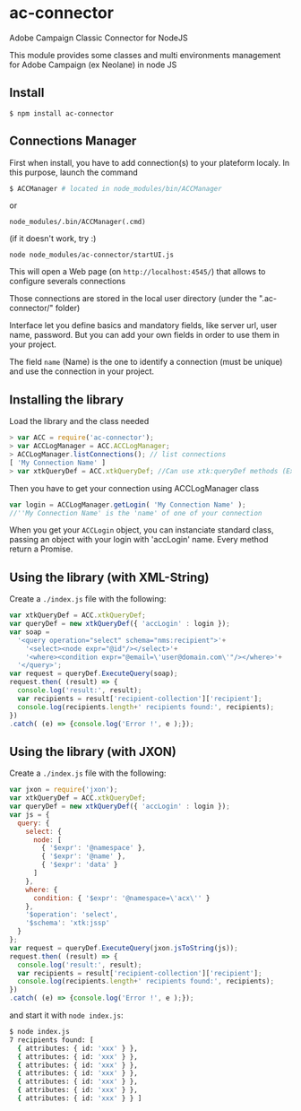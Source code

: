 # ac-connector
Adobe Campaign Classic Connector for NodeJS

This module provides some classes and multi environments management for Adobe Campaign (ex Neolane) in node JS

## Install
```
$ npm install ac-connector
```

## Connections Manager
First when install, you have to add connection(s) to your plateform localy.
In this purpose, launch the command
```bash
$ ACCManager # located in node_modules/bin/ACCManager
```
or 
```
node_modules/.bin/ACCManager(.cmd)
```
(if it doesn't work, try :)
```
node node_modules/ac-connector/startUI.js
```

This will open a Web page (on `http://localhost:4545/`) that allows to configure severals connections

Those connections are stored in the local user directory (under the ".ac-connector/" folder)

Interface let you define basics and mandatory fields, like server url, user name, password. But you can add your own fields in order to use them in your project.

The field `name` (Name) is the one to identify a connection (must be unique) and use the connection in your project.

## Installing the library
Load the library and the class needed
```js
> var ACC = require('ac-connector');
> var ACCLogManager = ACC.ACCLogManager;
> ACCLogManager.listConnections(); // list connections
[ 'My Connection Name' ]
> var xtkQueryDef = ACC.xtkQueryDef; //Can use xtk:queryDef methods (Execute or SelectAll)
```

Then you have to get your connection using ACCLogManager class
```js
var login = ACCLogManager.getLogin( 'My Connection Name' );
//''My Connection Name' is the 'name' of one of your connection
```

When you get your `ACCLogin` object, you can instanciate standard class, passing an object with your login with 'accLogin' name. Every method return a Promise.

## Using the library (with XML-String)
Create a `./index.js` file with the following:
```js
var xtkQueryDef = ACC.xtkQueryDef;
var queryDef = new xtkQueryDef({ 'accLogin' : login });
var soap =
  '<query operation="select" schema="nms:recipient">'+
    '<select><node expr="@id"/></select>'+
    '<where><condition expr="@email=\'user@domain.com\'"/></where>'+
  '</query>';
var request = queryDef.ExecuteQuery(soap);
request.then( (result) => {
  console.log('result:', result);
  var recipients = result['recipient-collection']['recipient'];
  console.log(recipients.length+' recipients found:', recipients);
})
.catch( (e) => {console.log('Error !', e );});
```

## Using the library (with JXON)
Create a `./index.js` file with the following:
```js
var jxon = require('jxon');
var xtkQueryDef = ACC.xtkQueryDef;
var queryDef = new xtkQueryDef({ 'accLogin' : login });
var js = {
  query: {
    select: {
      node: [
        { '$expr': '@namespace' },
        { '$expr': '@name' },
        { '$expr': 'data' }
      ]
    },
    where: {
      condition: { '$expr': '@namespace=\'acx\'' }
    },
    '$operation': 'select',
    '$schema': 'xtk:jssp'
  }
};
var request = queryDef.ExecuteQuery(jxon.jsToString(js));
request.then( (result) => {
  console.log('result:', result);
  var recipients = result['recipient-collection']['recipient'];
  console.log(recipients.length+' recipients found:', recipients);
})
.catch( (e) => {console.log('Error !', e );});
```

and start it with `node index.js`:
```bash
$ node index.js
7 recipients found: [
  { attributes: { id: 'xxx' } },
  { attributes: { id: 'xxx' } },
  { attributes: { id: 'xxx' } },
  { attributes: { id: 'xxx' } },
  { attributes: { id: 'xxx' } },
  { attributes: { id: 'xxx' } },
  { attributes: { id: 'xxx' } } ]
```
